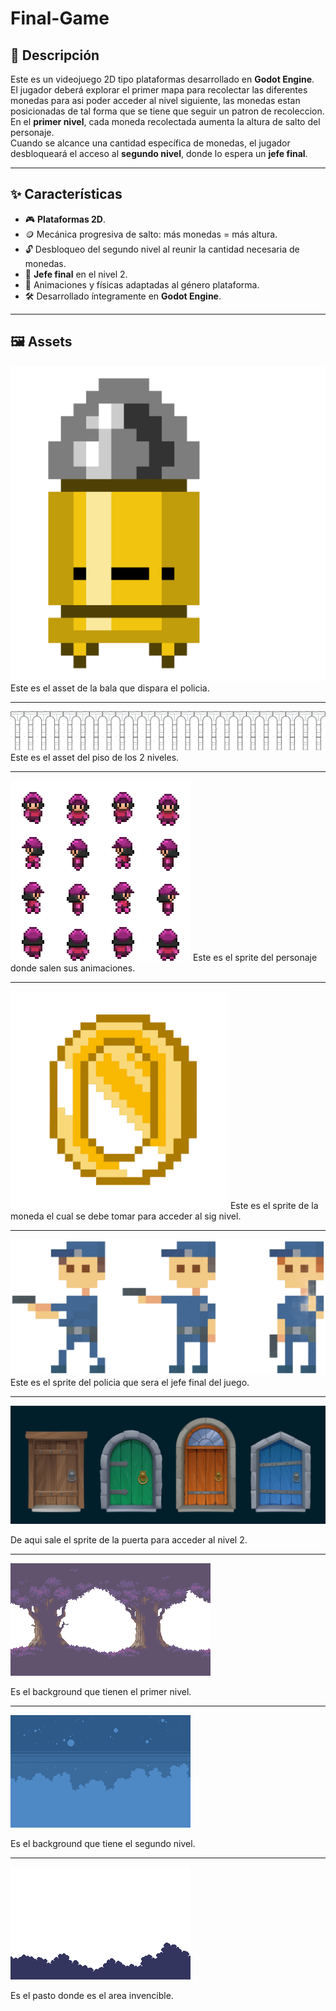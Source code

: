 # Final-Game

## 📜 Descripción
Este es un videojuego 2D tipo plataformas desarrollado en **Godot Engine**.  
El jugador deberá explorar el primer mapa para recolectar las diferentes monedas para asi poder acceder al nivel siguiente, las monedas estan posicionadas de tal forma que se tiene que seguir un patron de recoleccion.
En el **primer nivel**, cada moneda recolectada aumenta la altura de salto del personaje.  
Cuando se alcance una cantidad específica de monedas, el jugador desbloqueará el acceso al **segundo nivel**, donde lo espera un **jefe final**. 

---

## ✨ Características
- 🎮 **Plataformas 2D**. 
- 🪙 Mecánica progresiva de salto: más monedas = más altura.  
- 🔓 Desbloqueo del segundo nivel al reunir la cantidad necesaria de monedas.  
- 👹 **Jefe final** en el nivel 2.  
- 🎨 Animaciones y físicas adaptadas al género plataforma.  
- 🛠 Desarrollado íntegramente en **Godot Engine**.  

---
## 🖼️ Assets
![Bala](assets/bala.png)
Este es el asset de la bala que dispara el policia.

---

![Bridge](assets/bridge.png)
Este es el asset del piso de los 2 niveles.

---

![Personaje](assets/Character_001.png)
Este es el sprite del personaje donde salen sus animaciones.

---

![Moneda](assets/moneda.png)
Este es el sprite de la moneda el cual se debe tomar para acceder al sig nivel.

---

![Policia](assets/policia.png)
Este es el sprite del policia que sera el jefe final del juego.

---

![Puerta](assets/puertas.jpg)

De aqui sale el sprite de la puerta para acceder al nivel 2.

---

![Background](assets/oak_woods_v1.0/background/background_layer_2.png)

Es el background que tienen el primer nivel.

---

![Background](assets/Stringast/background_0.png)

Es el background que tiene el segundo nivel.

---

![Background](assets/Stringast/background_2.png)

Es el pasto donde es el area invencible.
